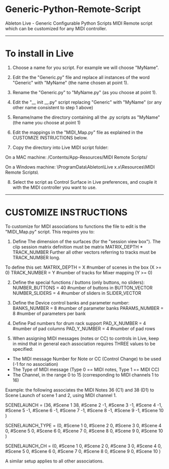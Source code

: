# Generic-Python-Remote-Script
Ableton Live - Generic Configurable Python Scripts
MIDI Remote script which can be customized for any MIDI controller.

------------------------------
# To install in Live
1) Choose a name for you script. For example we will choose "MyName".

2) Edit the the "Generic.py" file and replace all instances of the word "Generic" with "MyName" (the name chosen at point 1).

3) Rename the "Generic.py" to "MyName.py" (as you choose at point 1).

4) Edit the "__ init __.py" script replacing "Generic" with "MyName" (or any other name consistent to step 1 above)

5) Rename/name the directory containing all the .py scripts as "MyName" (the name you choose at point 1)

6) Edit the mappings in the "MIDI_Map.py" file as explained in the CUSTOMIZE INSTRUCTIONS below.

7) Copy the directory into Live MIDI script folder:

On a MAC machine: /Contents/App-Resources/MIDI Remote Scripts/

On a Windows machine: \ProgramData\Ableton\Live x.x\Resources\MIDI Remote Scripts\

8) Select the script as Control Surface in Live preferences, and couple it with the MIDI controller you want to use.

------------------------------
# CUSTOMIZE INSTRUCTIONS
To customize for MIDI associations to functions the file to edit is the "MIDI_Map.py" script.
This requires you to:

1) Define The dimension of the surfaces (for the "session view box").
The clip session matrix definition must be matrix MATRIX_DEPTH * TRACK_NUMBER
Further all other vectors referring to tracks must be TRACK_NUMBER long.

To define this set:
MATRIX_DEPTH = X #number of scenes in the box (X >= 0)
TRACK_NUMBER = Y #number of tracks for Mixer mapping (Y >= 0)

2) Define the special functions / buttons (only buttons, no sliders):
NUMBER_BUTTONS = 40 #number of buttons in BUTTON_VECTOR
NUMBER_SLIDERS = 4 #number of sliders in SLIDER_VECTOR

3) Define the Device control banks and parameter number:
BANKS_NUMBER = 8 #number of parameter banks
PARAMS_NUMBER = 8 #number of parameters per bank

4) Define Pad numbers for drum rack support
PAD_X_NUMBER = 4 #number of pad columns
PAD_Y_NUMBER = 4 #number of pad rows

5) When assigning MIDI messages (notes or CC) to controls in Live, keep in mind that in general each association requires THREE values to be specified:

- The MIDI message Number for Note or CC (Control Change) to be used (-1 for no association)
- The Type of MIDI message (Type 0 == MIDI notes, Type 1 == MIDI CC)
- The Channel, in the range 0 to 15 (corresponding to MIDI channels 1 to 16)

Example: the following associates the MIDI Notes 36 (C1) and 38 (D1) to Scene Launch of scene 1 and 2, using MIDI channel 1.

SCENELAUNCH = (36, #Scene 1
               38, #Scene 2
               -1, #Scene 3
               -1, #Scene 4
               -1, #Scene 5
               -1, #Scene 6
               -1, #Scene 7
               -1, #Scene 8
               -1, #Scene 9
               -1, #Scene 10
               )

SCENELAUNCH_TYPE = (0, #Scene 1
               0, #Scene 2
               0, #Scene 3
               0, #Scene 4
               0, #Scene 5
               0, #Scene 6
               0, #Scene 7
               0, #Scene 8
               0, #Scene 9
               0, #Scene 10
               )

SCENELAUNCH_CH = (0, #Scene 1
               0, #Scene 2
               0, #Scene 3
               0, #Scene 4
               0, #Scene 5
               0, #Scene 6
               0, #Scene 7
               0, #Scene 8
               0, #Scene 9
               0, #Scene 10
               )

A similar setup applies to all other associations.
